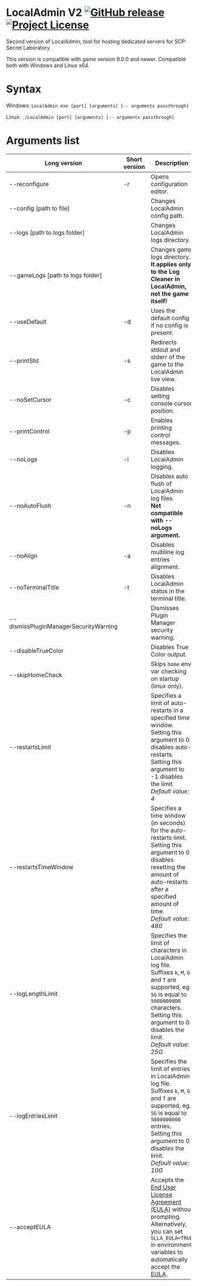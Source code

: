 # LocalAdmin V2 [![GitHub release](https://flat.badgen.net/github/release/northwood-studios/LocalAdmin-V2)](https://GitHub.com/northwood-studios/LocalAdmin-V2/releases/) [![Project License](https://flat.badgen.net/github/license/northwood-studios/LocalAdmin-V2)](https://github.com/northwood-studios/LocalAdmin-V2/blob/master/LICENSE)
Second version of LocalAdmin, tool for hosting dedicated servers for SCP: Secret Laboratory.

This version is compatible with game version 9.0.0 and newer. Compatible both with Windows and Linux x64.

# Syntax
Windows: `LocalAdmin.exe [port] [arguments] [-- arguments passthrough]`

Linux: `./LocalAdmin [port] [arguments] [-- arguments passthrough]`

# Arguments list
| Long version | Short version | Description |
| --- | --- | --- |
| --reconfigure | -r | Opens configuration editor. |
| --config [path to file] | | Changes LocalAdmin config path. |
| --logs [path to logs folder] | | Changes LocalAdmin logs directory. |
| --gameLogs [path to logs folder] | | Changes game logs directory.<br>**It applies only to the Log Cleaner in LocalAdmin, not the game itself!** |
| --useDefault | -d | Uses the default config if no config is present. |
| --printStd | -s | Redirects stdout and stderr of the game to the LocalAdmin live view. |
| --noSetCursor | -c | Disables setting console cursor position. |
| --printControl | -p | Enables printing control messages. |
| --noLogs | -l | Disables LocalAdmin logging. |
| --noAutoFlush | -n | Disables auto flush of LocalAdmin log files.<br>**Not compatible with --noLogs argument.** |
| --noAlign | -a | Disables multiline log entries alignment. |
| --noTerminalTitle | -t | Disables LocalAdmin status in the terminal title. |
| --dismissPluginManagerSecurityWarning | | Dismisses Plugin Manager security warning. |
| --disableTrueColor | | Disables True Color output. |
| --skipHomeCheck | | Skips `home` env var checking on startup (linux only). |
| --restartsLimit |  | Specifies a limit of auto-restarts in a specified time window.<br>Setting this argument to 0 disables auto-restarts.<br>Setting this argument to -1 disables the limit.<br>*Default value: 4* |
| --restartsTimeWindow |  | Specifies a time window (in seconds) for the auto-restarts limit.<br>Setting this argument to 0 disables resetting the amount of auto-restarts after a specified amount of time.<br>*Default value: 480* |
| --logLengthLimit |  | Specifies the limit of characters in LocalAdmin log file.<br>Suffixes `k`, `M`, `G` and `T` are supported, eg. `5G` is equal to `5000000000` characters.<br>Setting this argument to 0 disables the limit.<br>*Default value: 25G* |
| --logEntriesLimit |  | Specifies the limit of entries in LocalAdmin log file.<br>Suffixes `k`, `M`, `G` and `T` are supported, eg. `5G` is equal to `5000000000` entries.<br>Setting this argument to 0 disables the limit.<br>*Default value: 10G* |
| --acceptEULA | | Accepts the [End User License Agreement (EULA)](https://link.scpslgame.com/eula) without prompting. Alternatively, you can set `SLLA_EULA=TRUE` in environment variables to automatically accept the [EULA](https://link.scpslgame.com/eula). |
